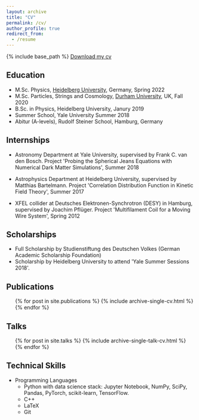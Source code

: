 ```yaml
---
layout: archive
title: "CV"
permalink: /cv/
author_profile: true
redirect_from:
  - /resume
---
```


{% include base_path %}
[Download my cv](/files/cv.pdf)

Education
-----
* M.Sc. Physics, [Heidelberg University](https://www.thphys.uni-heidelberg.de/index.php?lang=e), Germany, Spring 2022
* M.Sc. Particles, Strings and Cosmology, [Durham University](https://www.ippp.dur.ac.uk/), UK, Fall 2020
* B.Sc. in Physics, Heidelberg University, Janury 2019
* Summer School, Yale University Summer 2018
* Abitur (A-levels), Rudolf Steiner School, Hamburg, Germany

Internships
-----
* Astronomy Department at Yale University, supervised by Frank C. van den Bosch. Project 'Probing the Spherical Jeans Equations with Numerical Dark Matter Simulations', Summer 2018

* Astrophysics Department at Heidelberg University, supervised by Matthias Bartelmann. Project 'Correlation Distribution Function in Kinetic Field Theory', Summer 2017

* XFEL collider at Deutsches Elektronen-Synchrotron (DESY) in Hamburg, supervised by Joachim Pflüger. Project 'Multifilament Coil for a Moving Wire System', Spring 2012
  
Scholarships
-----
* Full Scholarship by Studienstiftung des Deutschen Volkes (German Academic Scholarship Foundation)
* Scholarship by Heidelberg University to attend 'Yale Summer Sessions 2018'.

Publications
-----
  <ul>{% for post in site.publications %}
    {% include archive-single-cv.html %}
  {% endfor %}</ul>
  
Talks
-----
  <ul>{% for post in site.talks %}
    {% include archive-single-talk-cv.html %}
  {% endfor %}</ul>
  

Technical Skills
-----
* Programming Languages
   * Python with data science stack: Jupyter Notebook, NumPy, SciPy, Pandas, PyTorch, scikit-learn, TensorFlow.
   * C++
   * LaTeX
   * Git
